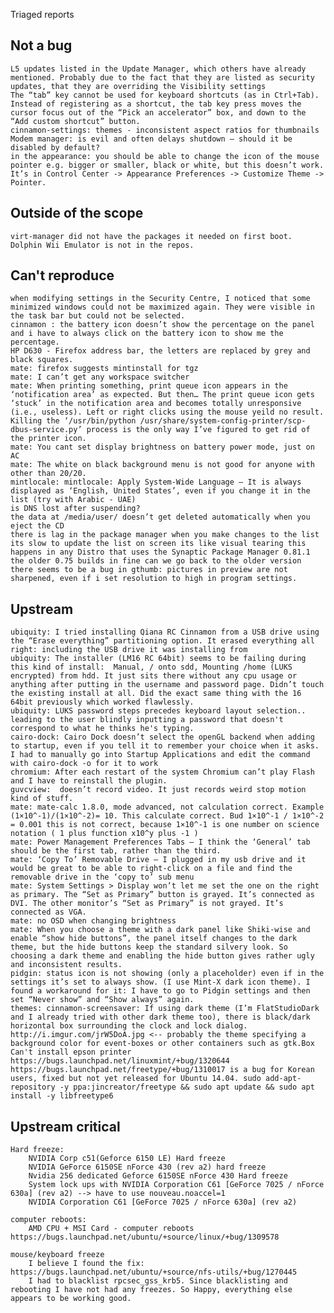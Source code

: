 Triaged reports

Not a bug 
---------
	L5 updates listed in the Update Manager, which others have already mentioned. Probably due to the fact that they are listed as security updates, that they are overriding the Visibility settings
	The “tab” key cannot be used for keyboard shortcuts (as in Ctrl+Tab). Instead of registering as a shortcut, the tab key press moves the cursor focus out of the “Pick an accelerator” box, and down to the “Add custom shortcut” button.
	cinnamon-settings: themes - inconsistent aspect ratios for thumbnails
	Modem manager: is evil and often delays shutdown – should it be disabled by default?
	in the appearance: you should be able to change the icon of the mouse pointer e.g. bigger or smaller, black or white, but this doesn’t work. It’s in Control Center -> Appearance Preferences -> Customize Theme -> Pointer.

Outside of the scope
--------------------
	virt-manager did not have the packages it needed on first boot.
	Dolphin Wii Emulator is not in the repos.

Can't reproduce
---------------
	when modifying settings in the Security Centre, I noticed that some minimized windows could not be maximized again. They were visible in the task bar but could not be selected.
	cinnamon : the battery icon doesn’t show the percentage on the panel and i have to always click on the battery icon to show me the percentage.
	HP D630 - Firefox address bar, the letters are replaced by grey and black squares.	
	mate: firefox suggests mintinstall for tgz
	mate: I can’t get any workspace switcher
	mate: When printing something, print queue icon appears in the ‘notification area’ as expected. But then… The print queue icon gets ‘stuck’ in the notification area and becomes totally unresponsive (i.e., useless). Left or right clicks using the mouse yeild no result. Killing the ‘/usr/bin/python /usr/share/system-config-printer/scp-dbus-service.py’ process is the only way I’ve figured to get rid of the printer icon.
	mate: You cant set display brightness on battery power mode, just on AC
	mate: The white on black background menu is not good for anyone with other than 20/20.
	mintlocale: mintlocale: Apply System-Wide Language – It is always displayed as ‘English, United States’, even if you change it in the list (try with Arabic - UAE)	
	is DNS lost after suspending?
	the data at /media/user/ doesn’t get deleted automatically when you eject the CD
	there is lag in the package manager when you make changes to the list its slow to update the list on screen its like visual tearing this happens in any Distro that uses the Synaptic Package Manager 0.81.1 the older 0.75 builds in fine can we go back to the older version
	there seems to be a bug in gthumb: pictures in preview are not sharpened, even if i set resolution to high in program settings.		

Upstream
--------		
	ubiquity: I tried installing Qiana RC Cinnamon from a USB drive using the “Erase everything” partitioning option. It erased everything all right: including the USB drive it was installing from
	ubiquity: The installer (LM16 RC 64bit) seems to be failing during this kind of install:  Manual, / onto sdd, Mounting /home (LUKS encrypted) from hdd. It just sits there without any cpu usage or anything after putting in the username and password page. Didn’t touch the existing install at all. Did the exact same thing with the 16 64bit previously which worked flawlessly.
	ubiquity: LUKS password steps precedes keyboard layout selection.. leading to the user blindly inputting a password that doesn't correspond to what he thinks he's typing.	
	cairo-dock: Cairo Dock doesn’t select the openGL backend when adding to startup, even if you tell it to remember your choice when it asks. I had to manually go into Startup Applications and edit the command with cairo-dock -o for it to work
	chromium: After each restart of the system Chromium can’t play Flash and I have to reinstall the plugin.
	guvcview:  doesn’t record video. It just records weird stop motion kind of stuff.
	mate: mate-calc 1.8.0, mode advanced, not calculation correct. Example (1×10^-1)/(1×10^-2)= 10. This calculate correct. Bud 1×10^-1 / 1×10^-2 = 0.001 this is not correct, because 1×10^-1 is one number on science notation ( 1 plus function x10^y plus -1 )
	mate: Power Management Preferences Tabs – I think the ‘General’ tab should be the first tab, rather than the third.
	mate: ‘Copy To’ Removable Drive – I plugged in my usb drive and it would be great to be able to right-click on a file and find the removable drive in the ‘copy to’ sub menu
	mate: System Settings > Display won’t let me set the one on the right as primary. The “Set as Primary” button is grayed. It’s connected as DVI. The other monitor’s “Set as Primary” is not grayed. It’s connected as VGA.
	mate: no OSD when changing brightness
	mate: When you choose a theme with a dark panel like Shiki-wise and enable “show hide buttons”, the panel itself changes to the dark theme, but the hide buttons keep the standard silvery look. So choosing a dark theme and enabling the hide button gives rather ugly and inconsistent results.
	pidgin: status icon is not showing (only a placeholder) even if in the settings it’s set to always show. (I use Mint-X dark icon theme). I found a workaround for it: I have to go to Pidgin settings and then set “Never show” and “Show always” again.		
	themes: cinnamon-screensaver: If using dark theme (I’m FlatStudioDark and I already tried with other dark theme too), there is black/dark horizontal box surrounding the clock and lock dialog. http://i.imgur.com/jrW5DoA.jpg <-- probably the theme specifying a background color for event-boxes or other containers such as gtk.Box
	Can't install epson printer https://bugs.launchpad.net/linuxmint/+bug/1320644
	https://bugs.launchpad.net/freetype/+bug/1310017 is a bug for Korean users, fixed but not yet released for Ubuntu 14.04. sudo add-apt-repository -y ppa:jincreator/freetype && sudo apt update && sudo apt install -y libfreetype6	
	
Upstream critical
-----------------	
	Hard freeze:
		NVIDIA Corp c51(Geforce 6150 LE) Hard freeze
		NVIDIA GeForce 6150SE nForce 430 (rev a2) hard freeze
		Nvidia 256 dedicated Geforce 6150SE nForce 430 Hard freeze
		System lock ups with NVIDIA Corporation C61 [GeForce 7025 / nForce 630a] (rev a2) --> have to use nouveau.noaccel=1
		NVIDIA Corporation C61 [GeForce 7025 / nForce 630a] (rev a2)
	
	computer reboots:
		AMD CPU + MSI Card - computer reboots https://bugs.launchpad.net/ubuntu/+source/linux/+bug/1309578

	mouse/keyboard freeze
		I believe I found the fix: https://bugs.launchpad.net/ubuntu/+source/nfs-utils/+bug/1270445
		I had to blacklist rpcsec_gss_krb5. Since blacklisting and rebooting I have not had any freezes. So Happy, everything else appears to be working good.
	